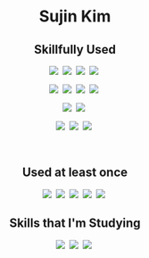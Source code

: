 <h1 align='center'>Sujin Kim</h1>

<h2 align='center'>Skillfully Used</h2>

<p align='center'>
  <img src="https://img.shields.io/badge/react-61DAFB?style=flat-square&logo=react&logoColor=white"/>&nbsp 
  <img src="https://img.shields.io/badge/reactquery-FF4154?style=flat-square&logo=reactquery&logoColor=white"/>&nbsp 
  <img src="https://img.shields.io/badge/JavaScript-F7DF1E?style=flat-square&logo=javascript&logoColor=white"/>&nbsp 
  <img src="https://img.shields.io/badge/typescript-3178C6?style=flat-square&logo=typescript&logoColor=white"/>&nbsp 
</p>
<p align='center'>
  <img src="https://img.shields.io/badge/Java-437291?style=flat-square&logoColor=white"/>&nbsp 
  <img src="https://img.shields.io/badge/jsp-437291?style=flat-square&logoColor=white"/>&nbsp 
  <img src="https://img.shields.io/badge/spring-6DB33F?style=flat-square&logo=spring&logoColor=white"/>&nbsp 
  <img src="https://img.shields.io/badge/springboot-6DB33F?style=flat-square&logo=springboot&logoColor=white"/>&nbsp 
</p>
<p align='center'>
  <img src="https://img.shields.io/badge/html5-E34F26?style=flat-square&logo=html5&logoColor=white"/>&nbsp 
  <img src="https://img.shields.io/badge/css3-1572B6?style=flat-square&logo=css3&logoColor=white"/>&nbsp 
</p>
<p align='center'>
  <img src="https://img.shields.io/badge/mysql-4479A1?style=flat-square&logo=mysql&logoColor=white"/>&nbsp 
  <img src="https://img.shields.io/badge/mariadb-003545?style=flat-square&logo=mariadb&logoColor=white"/>&nbsp 
  <img src="https://img.shields.io/badge/oracle-F80000?style=flat-square&logo=oracle&logoColor=white"/>&nbsp 
</p>
<br/>
<h2 align='center'>Used at least once</h2>

<p align='center'>
  <img src="https://img.shields.io/badge/kotlin-7F52FF?style=flat-square&logo=kotlin&logoColor=white"/>&nbsp 
  <img src="https://img.shields.io/badge/randroid-3DDC84?style=flat-square&logo=android&logoColor=white"/>&nbsp 
  <img src="https://img.shields.io/badge/php-777BB4?style=flat-square&logo=php&logoColor=white"/>&nbsp 
  <img src="https://img.shields.io/badge/firebase-FFCA28?style=flat-square&logo=firebase&logoColor=white"/>&nbsp
  <img src="https://img.shields.io/badge/flutter-02569B?style=flat-square&logo=flutter&logoColor=white"/>&nbsp
</p>

<h2 align='center'>Skills that I'm Studying</h2>

<p align='center'>
  <img src="https://img.shields.io/badge/three.js-000000?style=flat-square&logo=Three.js&logoColor=white"/>&nbsp 
  <img src="https://img.shields.io/badge/webgl-990000?style=flat-square&logo=webgl&logoColor=white"/>&nbsp 
  <img src="https://img.shields.io/badge/webrtc-333333?style=flat-square&logo=webrtc&logoColor=white"/>&nbsp 
</p>
